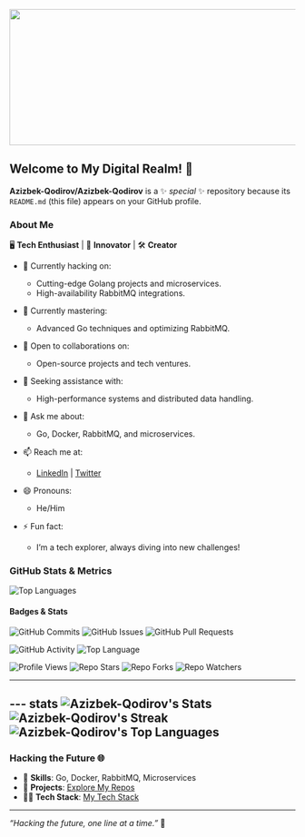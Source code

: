 <!-- Header Image -->
<p align="center">
  <img src="https://cdn-images-1.medium.com/fit/t/1600/480/1*30aoNxlSnaYrLhBT0O1lzw.png" alt="Golang Header" width="1500" height="240">
</p>


## Welcome to My Digital Realm! 👾

**Azizbek-Qodirov/Azizbek-Qodirov** is a ✨ _special_ ✨ repository because its `README.md` (this file) appears on your GitHub profile.

### About Me

🖥️ **Tech Enthusiast** | 🚀 **Innovator** | 🛠️ **Creator**

- 🔭 Currently hacking on:
  - Cutting-edge Golang projects and microservices.
  - High-availability RabbitMQ integrations.

- 🌱 Currently mastering:
  - Advanced Go techniques and optimizing RabbitMQ.

- 👯 Open to collaborations on:
  - Open-source projects and tech ventures.

- 🤔 Seeking assistance with:
  - High-performance systems and distributed data handling.

- 💬 Ask me about:
  - Go, Docker, RabbitMQ, and microservices.

- 📫 Reach me at:
  - [LinkedIn](https://www.linkedin.com/in/azizbek-qodirov) | [Twitter](https://twitter.com/azizbek_qodirov)

- 😄 Pronouns:
  - He/Him

- ⚡ Fun fact:
  - I’m a tech explorer, always diving into new challenges!

### GitHub Stats & Metrics

<img src="https://github-readme-stats.vercel.app/api/top-langs/?username=Azizbek-Qodirov&theme=radical" alt="Top Languages" />

#### Badges & Stats

![GitHub Commits](https://img.shields.io/github/commit-activity/m/Azizbek-Qodirov/Azizbek-Qodirov?color=purple&style=for-the-badge&logo=github)
![GitHub Issues](https://img.shields.io/github/issues/Azizbek-Qodirov/Azizbek-Qodirov?color=red&style=for-the-badge&logo=github)
![GitHub Pull Requests](https://img.shields.io/github/issues-pr/Azizbek-Qodirov/Azizbek-Qodirov?color=green&style=for-the-badge&logo=github)

![GitHub Activity](https://img.shields.io/github/commit-activity/w/Azizbek-Qodirov/Azizbek-Qodirov?color=blue&style=for-the-badge&logo=github)
![Top Language](https://img.shields.io/github/languages/top/Azizbek-Qodirov/Azizbek-Qodirov?color=orange&style=for-the-badge&logo=github)

![Profile Views](https://komarev.com/ghpvc/?username=Azizbek-Qodirov&color=blue&style=flat-square)
![Repo Stars](https://img.shields.io/github/stars/Azizbek-Qodirov/Azizbek-Qodirov?color=gold&style=for-the-badge&logo=github)
![Repo Forks](https://img.shields.io/github/forks/Azizbek-Qodirov/Azizbek-Qodirov?color=blue&style=for-the-badge&logo=github)
![Repo Watchers](https://img.shields.io/github/watchers/Azizbek-Qodirov/Azizbek-Qodirov?color=purple&style=for-the-badge&logo=github)

---
--- stats
![Azizbek-Qodirov's Stats](https://github-readme-stats.vercel.app/api?username=Azizbek-Qodirov&theme=highcontrast&show_icons=true&hide_border=false&count_private=true)
![Azizbek-Qodirov's Streak](https://github-readme-streak-stats.herokuapp.com/?user=Azizbek-Qodirov&theme=highcontrast&hide_border=false)
![Azizbek-Qodirov's Top Languages](https://github-readme-stats.vercel.app/api/top-langs/?username=Azizbek-Qodirov&theme=highcontrast&show_icons=true&hide_border=false&layout=compact)
---
### Hacking the Future 🌐

- 🧠 **Skills**: Go, Docker, RabbitMQ, Microservices
- 💼 **Projects**: [Explore My Repos](https://github.com/Azizbek-Qodirov)
- 🕵️‍♂️ **Tech Stack**: [My Tech Stack](https://github.com/Azizbek-Qodirov/tech-stack)

---

_“Hacking the future, one line at a time.”_ 🖤

